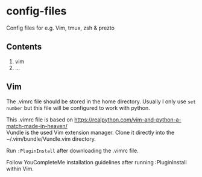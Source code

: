# config-files
Config files for e.g. Vim, tmux, zsh &amp; prezto  

## Contents
1. vim
1. ...  

## Vim
The .vimrc file should be stored in the home directory. Usually I only use `set number` but this file will be configured to work with python.  

This .vimrc file is based on https://realpython.com/vim-and-python-a-match-made-in-heaven/  
Vundle is the used Vim extension manager. Clone it directly into the ~/.vim/bundle/Vundle.vim directory.

Run `:PluginInstall` after downloading the .vimrc file.

Follow YouCompleteMe installation guidelines after running :PluginInstall within Vim.
